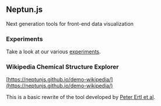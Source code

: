 ## Neptun.js
Next generation tools for front-end data visualization​

### Experiments

Take a look at our various [experiments](https://neptunjs.github.io/experiments/).

### Wikipedia Chemical Structure Explorer

[https://neptunjs.github.io/demo-wikipedia/](https://neptunjs.github.io/demo-wikipedia/)

This is a basic rewrite of the tool developed by [Peter Ertl et al](https://dx.doi.org/10.1186/s13321-015-0061-y).
